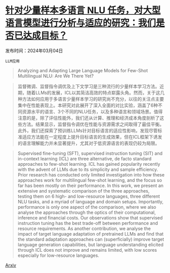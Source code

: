 # [针对少量样本多语言 NLU 任务，对大型语言模型进行分析与适应的研究：我们是否已达成目标？](https://arxiv.org/abs/2403.01929)

发布时间：2024年03月04日

`LLM应用`

> Analyzing and Adapting Large Language Models for Few-Shot Multilingual NLU: Are We There Yet?

> 监督微调、监督指令调优及上下文学习是三种流行的少量样本学习方法。近期，随着LLMs的发展，ICL以其简洁高效的特点崭露头角。然而，关于这几种方法如何应用于多语言少量样本学习的研究尚不充分，以往的关注点主要集中在性能表现上。本研究对此展开了深入全面的对比实验，涵盖了6种不同资源水平的语言、3个不同的NLU任务，以及多种语言和领域场景。值得注意的是，除了评估性能外，我们还从计算、推理和经济成本角度剖析了这些方法。结果显示，监督指令调优在性能与资源需求之间取得了最佳平衡。此外，我们还探索了预训练LLMs针对目标语言的适应性影响，发现尽管标准适应方法能在一定程度上提升目标语言的生成效果，但在ICL框架下诱发的语言理解能力并未显著提升，尤其对于低资源语言的表现仍较为局限。

> Supervised fine-tuning (SFT), supervised instruction tuning (SIT) and in-context learning (ICL) are three alternative, de facto standard approaches to few-shot learning. ICL has gained popularity recently with the advent of LLMs due to its simplicity and sample efficiency. Prior research has conducted only limited investigation into how these approaches work for multilingual few-shot learning, and the focus so far has been mostly on their performance. In this work, we present an extensive and systematic comparison of the three approaches, testing them on 6 high- and low-resource languages, three different NLU tasks, and a myriad of language and domain setups. Importantly, performance is only one aspect of the comparison, where we also analyse the approaches through the optics of their computational, inference and financial costs. Our observations show that supervised instruction tuning has the best trade-off between performance and resource requirements. As another contribution, we analyse the impact of target language adaptation of pretrained LLMs and find that the standard adaptation approaches can (superficially) improve target language generation capabilities, but language understanding elicited through ICL does not improve and remains limited, with low scores especially for low-resource languages.

[Arxiv](https://arxiv.org/abs/2403.01929)